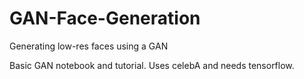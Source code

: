 # GAN-Face-Generation
Generating low-res faces using a GAN

Basic GAN notebook and tutorial. Uses celebA and needs tensorflow.

